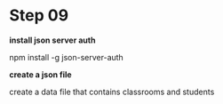 # Step 09

**install json server auth**

npm install -g json-server-auth

**create a json file**

create a data file that contains classrooms and students

